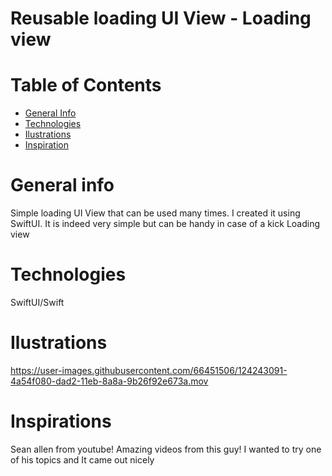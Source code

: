 # Reusable loading UI View - Loading view



# Table of Contents

- <a href="https://github.com/sergiosepulveda09/Reusable-loading-animated-view-/tree/main#general-info" >General Info</a>
- <a href="https://github.com/sergiosepulveda09/Reusable-loading-animated-view-/tree/main#technologies">Technologies</a>
- <a href="https://github.com/sergiosepulveda09/Reusable-loading-animated-view-/tree/main#ilustrations">Ilustrations</a>
- <a href="https://github.com/sergiosepulveda09/Reusable-loading-animated-view-/tree/main#inspirations">Inspiration</a>

# General info
Simple loading UI View that can be used many times. I created it using SwiftUI. It is indeed very simple but can be handy in case of a kick Loading view

# Technologies

SwiftUI/Swift

# Ilustrations

https://user-images.githubusercontent.com/66451506/124243091-4a54f080-dad2-11eb-8a8a-9b26f92e673a.mov

# Inspirations
Sean allen from youtube! Amazing videos from this guy! I wanted to try one of his topics and It came out nicely
